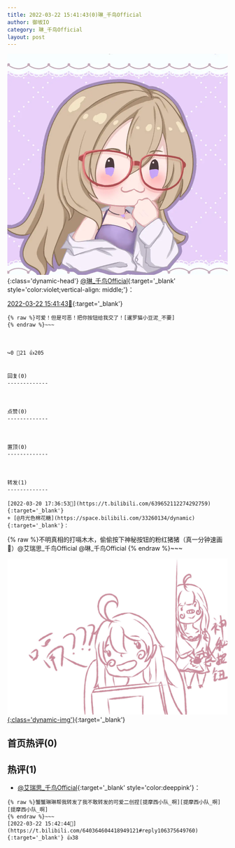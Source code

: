 ```yaml
---
title: 2022-03-22 15:41:43(0)琳_千鸟Official
author: 御坂IO
category: 琳_千鸟Official
layout: post
---
```


![img](/images/c0a88f85ebd0d056f37b114e0748e69556c8b488.jpg){:class='dynamic-head'}
[@琳_千鸟Official](https://space.bilibili.com/1620923329/dynamic){:target='_blank' style='color:violet;vertical-align: middle;'}：

[2022-03-22 15:41:43🔗](https://t.bilibili.com/640364604418949121){:target='_blank'}

~~~
{% raw %}可爱！但是可恶！把你按钮给我交了！[暹罗猫小豆泥_不要]
{% endraw %}~~~



↪️0 💬21 👍205


回复(0)
-------------



点赞(0)
-------------



置顶(0)
-------------



转发(1)
-------------

[2022-03-20 17:36:53🔗](https://t.bilibili.com/639652112274292759){:target='_blank'}
+ [@月光色棉花糖](https://space.bilibili.com/33260134/dynamic){:target='_blank'}：
~~~
{% raw %}不明真相的打嗝木木，偷偷按下神秘按钮的粉红猪猪（真一分钟速画🤣）@艾瑞思_千鸟Official @琳_千鸟Official 
{% endraw %}~~~


[![img](/images/f84241201c18ee2f4b6050fa58ce732ffa6a6a44.jpg){:class='dynamic-img'}](/images/f84241201c18ee2f4b6050fa58ce732ffa6a6a44.jpg){:target='_blank'}




首页热评(0)
-------------



热评(1)
-------------

+ [@艾瑞思_千鸟Official](https://space.bilibili.com/1090010845/dynamic){:target='_blank' style='color:deeppink'}：
~~~
{% raw %}蟹蟹琳琳帮我转发了我不敢转发的可爱二创捏[提摩西小队_啊][提摩西小队_啊][提摩西小队_啊]
{% endraw %}~~~
[2022-03-22 15:42:44🔗](https://t.bilibili.com/640364604418949121#reply106375649760){:target='_blank'} 👍38


